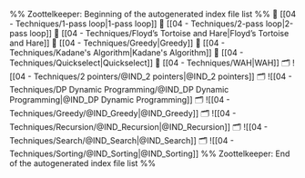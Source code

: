 %% Zoottelkeeper: Beginning of the autogenerated index file list  %%
📄 [[04 - Techniques/1-pass loop|1-pass loop]]
📄 [[04 - Techniques/2-pass loop|2-pass loop]]
📄 [[04 - Techniques/Floyd’s Tortoise and Hare|Floyd’s Tortoise and Hare]]
📄 [[04 - Techniques/Greedy|Greedy]]
📄 [[04 - Techniques/Kadane's Algorithm|Kadane's Algorithm]]
📄 [[04 - Techniques/Quickselect|Quickselect]]
📄 [[04 - Techniques/WAH|WAH]]
🗂️ ![[04 - Techniques/2 pointers/@IND_2 pointers|@IND_2 pointers]]
🗂️ ![[04 - Techniques/DP Dynamic Programming/@IND_DP Dynamic Programming|@IND_DP Dynamic Programming]]
🗂️ ![[04 - Techniques/Greedy/@IND_Greedy|@IND_Greedy]]
🗂️ ![[04 - Techniques/Recursion/@IND_Recursion|@IND_Recursion]]
🗂️ ![[04 - Techniques/Search/@IND_Search|@IND_Search]]
🗂️ ![[04 - Techniques/Sorting/@IND_Sorting|@IND_Sorting]]
%% Zoottelkeeper: End of the autogenerated index file list  %%
